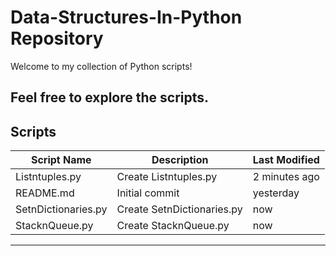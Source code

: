 # Data-Structures-In-Python Repository

Welcome to my collection of Python scripts! 

Feel free to explore the scripts.
---

## Scripts

| Script Name      | Description           | Last Modified  |
|------------------|-----------------------|----------------|
| Listntuples.py   | Create Listntuples.py | 2 minutes ago  |
| README.md        | Initial commit        | yesterday      |
| SetnDictionaries.py | Create SetnDictionaries.py | now  |
| StacknQueue.py   | Create StacknQueue.py | now            |

---

